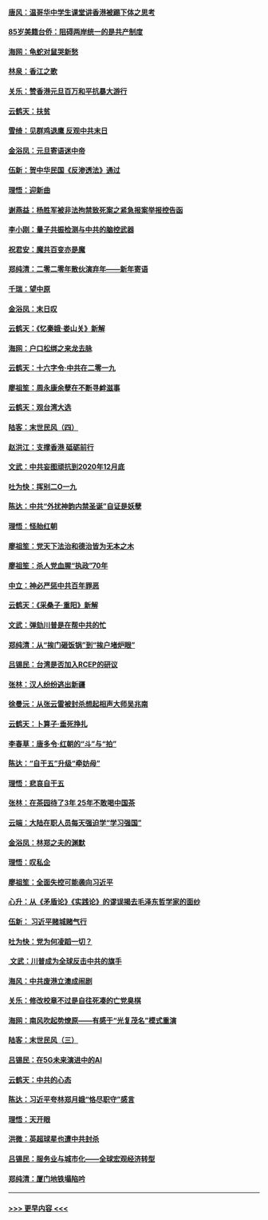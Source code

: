 #### [唐风：温哥华中学生课堂讲香港被踢下体之思考](../pages/nsc993/n11766848.md?t=01041622) 
#### [85岁美籍台侨：阻碍两岸统一的是共产制度](../pages/nsc993/n11765043.md?t=01041622) 
#### [海网：龟蛇对鼠哭新愁](../pages/nsc993/n11764895.md?t=01041622) 
#### [林泉：香江之歌](../pages/nsc993/n11764415.md?t=01041622) 
#### [关乐：赞香港元旦百万和平抗暴大游行](../pages/nsc993/n11764382.md?t=01041622) 
#### [云鹤天：扶贫](../pages/nsc993/n11764245.md?t=01041622) 
#### [雪绮：见群鸡退鹰  反观中共末日](../pages/nsc993/n11762112.md?t=01041622) 
#### [金浴凤：元旦寄语迷中帝](../pages/nsc993/n11761788.md?t=01041622) 
#### [伍新：贺中华民国《反渗透法》通过](../pages/nsc993/n11761994.md?t=01041622) 
#### [理悟：迎新曲](../pages/nsc993/n11761152.md?t=01041622) 
#### [谢燕益：杨胜军被非法拘禁致死案之紧急报案举报控告函](../pages/nsc993/n11756134.md?t=01041622) 
#### [李小刚：量子共振检测与中共的脑控武器](../pages/nsc993/n11754518.md?t=01041622) 
#### [祝君安：魔共百变亦是魔](../pages/nsc993/n11754469.md?t=01041622) 
#### [郑纯清：二零二零年散伙演弃年——新年寄语](../pages/nsc993/n11754195.md?t=01041622) 
#### [千瑞：望中原](../pages/nsc993/n11754159.md?t=01041622) 
#### [金浴凤：末日叹](../pages/nsc993/n11752359.md?t=01041622) 
#### [云鹤天：《忆秦娥‧娄山关》新解](../pages/nsc993/n11752348.md?t=01041622) 
#### [海网：户口松绑之来龙去脉](../pages/nsc993/n11752328.md?t=01041622) 
#### [云鹤天：十六字令‧中共在二零一九](../pages/nsc993/n11752305.md?t=01041622) 
#### [廖祖笙：周永康余孽在不断寻衅滋事](../pages/nsc993/n11751013.md?t=01041622) 
#### [云鹤天：观台湾大选](../pages/nsc993/n11751007.md?t=01041622) 
#### [陆客：末世民风（四）](../pages/nsc993/n11749203.md?t=01041622) 
#### [赵洪江：支撑香港 砥砺前行](../pages/nsc993/n11748482.md?t=01041622) 
#### [文武：中共妄图顽抗到2020年12月底](../pages/nsc993/n11748446.md?t=01041622) 
#### [吐为快：挥别二O一九](../pages/nsc993/n11748411.md?t=01041622) 
#### [陈达：中共“外扰神韵内禁圣诞”自证是妖孽](../pages/nsc993/n11748226.md?t=01041622) 
#### [理悟：怪胎红朝](../pages/nsc993/n11748206.md?t=01041622) 
#### [廖祖笙：党天下法治和德治皆为无本之木](../pages/nsc993/n11748135.md?t=01041622) 
#### [廖祖笙：杀人党血腥“执政”70年](../pages/nsc993/n11745144.md?t=01041622) 
#### [中立：神必严惩中共百年罪恶](../pages/nsc993/n11744970.md?t=01041622) 
#### [云鹤天：《采桑子‧重阳》新解](../pages/nsc993/n11744948.md?t=01041622) 
#### [文武：弹劾川普是在帮中共的忙](../pages/nsc993/n11744758.md?t=01041622) 
#### [郑纯清：从“挨门砸饭锅”到“挨户堵炉眼”](../pages/nsc993/n11744745.md?t=01041622) 
#### [吕锡民：台湾是否加入RCEP的研议](../pages/nsc993/n11744701.md?t=01041622) 
#### [张林：汉人纷纷逃出新疆](../pages/nsc993/n11743530.md?t=01041622) 
#### [徐曼沅：从张云雷被封杀想起相声大师吴兆南](../pages/nsc993/n11741816.md?t=01041622) 
#### [云鹤天：卜算子‧垂死挣扎](../pages/nsc993/n11739956.md?t=01041622) 
#### [李春草：唐多令‧红朝的“斗”与“拍”](../pages/nsc993/n11739830.md?t=01041622) 
#### [陈达：“自干五”升级“牵妨母”](../pages/nsc993/n11739724.md?t=01041622) 
#### [理悟：悲哀自干五](../pages/nsc993/n11739547.md?t=01041622) 
#### [张林：在茶园待了3年 25年不敢喝中国茶](../pages/nsc993/n11739240.md?t=01041622) 
#### [云端：大陆在职人员每天强迫学“学习强国”](../pages/nsc993/n11738735.md?t=01041622) 
#### [金浴凤：林郑之夫的渊默](../pages/nsc993/n11737735.md?t=01041622) 
#### [理悟：叹私企](../pages/nsc993/n11737715.md?t=01041622) 
#### [廖祖笙：全面失控可能袭向习近平](../pages/nsc993/n11737704.md?t=01041622) 
#### [心升：从《矛盾论》《实践论》的谬误揭去毛泽东哲学家的面纱](../pages/nsc993/n11736962.md?t=01041622) 
#### [伍新： 习近平赌城赌气行](../pages/nsc993/n11736929.md?t=01041622) 
#### [吐为快：党为何凌蹈一切？](../pages/nsc993/n11736915.md?t=01041622) 
#### [ 文武：川普成为全球反击中共的旗手](../pages/nsc993/n11736882.md?t=01041622) 
#### [海风：中共废港立澳成闹剧](../pages/nsc993/n11735857.md?t=01041622) 
#### [关乐：修改校章不过是自往死凑的亡党臭棋](../pages/nsc993/n11735097.md?t=01041622) 
#### [海网：南风吹起势燎原——有感于“光复茂名”模式重演](../pages/nsc993/n11732308.md?t=01041622) 
#### [陆客：末世民风（三）](../pages/nsc993/n11732211.md?t=01041622) 
#### [吕锡民：在5G未来演进中的AI](../pages/nsc993/n11730010.md?t=01041622) 
#### [云鹤天：中共的心态](../pages/nsc993/n11729906.md?t=01041622) 
#### [陈达：习近平夸林郑月娥“恪尽职守”感言](../pages/nsc993/n11729881.md?t=01041622) 
#### [理悟：天开眼](../pages/nsc993/n11729699.md?t=01041622) 
#### [洪微：英超球星也遭中共封杀](../pages/nsc993/n11727243.md?t=01041622) 
#### [吕锡民：服务业与城市化——全球宏观经济转型](../pages/nsc993/n11725845.md?t=01041622) 
#### [郑纯清：厦门地铁塌陷吟](../pages/nsc993/n11725813.md?t=01041622) 

----
#### [ >>> 更早内容 <<< ](../indexes/nsc993-earlier.md)
